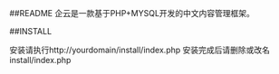 ##README
企云是一款基于PHP+MYSQL开发的中文内容管理框架。

##INSTALL

安装请执行http://yourdomain/install/index.php
安装完成后请删除或改名install/index.php
